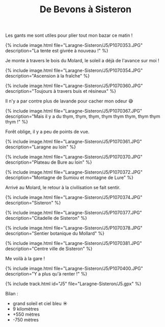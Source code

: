 ﻿---
title: "De Bevons à Sisteron"
permalink: /Laragne-Sisteron/J5/
sidebar:
  nav: "laragne_sisteron"
enable_tracks: true
---

Les gants me sont utiles pour plier tout mon bazar ce matin !

{% include image.html file="Laragne-Sisteron/J5/P1070353.JPG" description="La tente est givrée à nouveau !" %}

Je monte à travers le bois du Molard, le soleil a déjà de l'avance sur moi !

{% include image.html file="Laragne-Sisteron/J5/P1070354.JPG" description="Ascension à la fraîche" %}

{% include image.html file="Laragne-Sisteron/J5/P1070360.JPG" description="Toujours à travers buis et résineux" %}

Il n'y a par contre plus de lavande pour cacher mon odeur :sweat_smile:

{% include image.html file="Laragne-Sisteron/J5/P1070367.JPG" description="Mais il y a du thym, thym, thym, thym thym thym, thym thym thym !" %}

Forêt oblige, il y a peu de points de vue.

{% include image.html file="Laragne-Sisteron/J5/P1070361.JPG" description="Laragne au loin" %}

{% include image.html file="Laragne-Sisteron/J5/P1070370.JPG" description="Plateau de Bure au loin" %}

{% include image.html file="Laragne-Sisteron/J5/P1070372.JPG" description="Montagne de Sumiou et montagne de Lure" %}

Arrivé au Molard, le retour à la civilisation se fait sentir.

{% include image.html file="Laragne-Sisteron/J5/P1070374.JPG" description="Sisteron" %}

{% include image.html file="Laragne-Sisteron/J5/P1070377.JPG" description="Citadelle de Sisteron" %}

{% include image.html file="Laragne-Sisteron/J5/P1070378.JPG" description="Sentier botanique du Mollard" %}

{% include image.html file="Laragne-Sisteron/J5/P1070381.JPG" description="Centre ville de Sisteron" %}

Me voilà à la gare !

{% include image.html file="Laragne-Sisteron/J5/P1070400.JPG" description="Y a plus qu'à renter !" %}

{% include track.html id="J5" file="Laragne-Sisteron/J5.gpx" %}

Bilan :
* grand soleil et ciel bleu :sunny:
* 9 kilomètres
* +550 mètres
* -750 mètres
